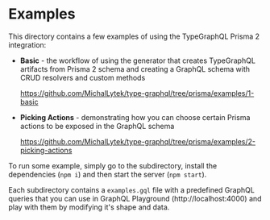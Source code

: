 # Examples

This directory contains a few examples of using the TypeGraphQL Prisma 2 integration:

- **Basic** - the workflow of using the generator that creates TypeGraphQL artifacts from Prisma 2 schema and creating a GraphQL schema with CRUD resolvers and custom methods

  https://github.com/MichalLytek/type-graphql/tree/prisma/examples/1-basic

- **Picking Actions** - demonstrating how you can choose certain Prisma actions to be exposed in the GraphQL schema

  https://github.com/MichalLytek/type-graphql/tree/prisma/examples/2-picking-actions

To run some example, simply go to the subdirectory, install the dependencies (`npm i`) and then start the server (`npm start`).

Each subdirectory contains a `examples.gql` file with a predefined GraphQL queries that you can use in GraphQL Playground (http://localhost:4000) and play with them by modifying it's shape and data.
